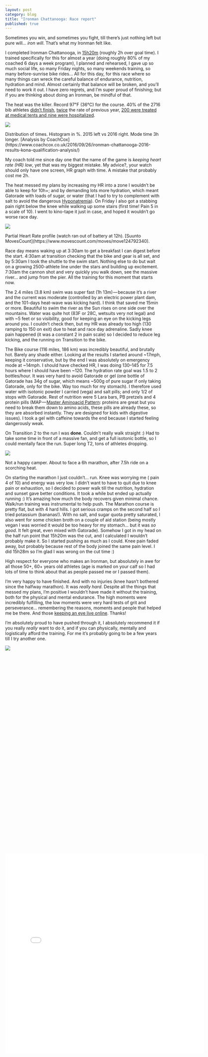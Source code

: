 ```yaml
---
layout: post
category: blog
title: "Ironman Chattanooga: Race report"
published: true
---
```


Sometimes you win, and sometimes you fight, till there’s just nothing left but pure will… _iron will_. That’s what my Ironman felt like.

I completed Ironman Chattanooga, in [15h20m](https://www.ironman.com/triathlon/events/americas/ironman/chattanooga/results/?rd=20160925&race=chattanooga&bidid=211&detail=1#axzz4LU4wOiK5) (roughly 2h over goal time). I trained specifically for this for almost a year (doing roughly 80% of my coached 6 days a week program), I planned and rehearsed, I gave up so much social life, so many Friday nights, so many weekends training, so many before-sunrise bike rides… All for this day, for this race where so many things can wreck the careful balance of endurance, nutrition, hydration and mind. Almost certainly that balance will be broken, and you’ll need to work it out. I have zero regrets, and I’m super proud of finishing; but if you are thinking about doing an Ironman, be mindful of that.

The heat was the killer. Record 97℉ (36℃) for the course. 40% of the 2716 bib athletes [didn’t finish](https://www.ironman.com/triathlon/events/americas/ironman/chattanooga/results.aspx?p=83&ps=80#axzz4LU4wOiK5), [twice](https://www.coachcox.co.uk/2016/09/26/ironman-chattanooga-2016-results-kona-qualification-analysis/) the rate of previous year, [200 were treated at medical tents and nine were hospitalized](https://www.wrcbtv.com/story/33211944/more-than-600-treated-at-ironman-event-majority-for-heat-illnesses).


![](https://cdn-images-1.medium.com/max/800/1*4pP2OWukigCC_fIa1A82-g.png)


<figcaption class="imageCaption">Distribution of times. Histogram in %. 2015 left vs 2016 right. Mode time 3h longer. [Analysis by CoachCox](https://www.coachcox.co.uk/2016/09/26/ironman-chattanooga-2016-results-kona-qualification-analysis/)</figcaption>


My coach told me since day one that the name of the game is _keeping heart rate (HR) low_, yet that was my biggest mistake. My advice?, your watch should only have one screen, HR graph with time. A mistake that probably cost me 2h.

The heat messed my plans by increasing my HR into a zone I wouldn’t be able to keep for 10h+; and by demanding lots more hydration, which meant Gatorade with loads of sugar, or water (that I had to try to complement with salt to avoid the dangerous [Hyponatremia](https://en.wikipedia.org/wiki/Hyponatremia)). On Friday I also got a stabbing pain right below the knee while walking up some stairs (first time! Pain 5 in a scale of 10). I went to kino-tape it just in case, and hoped it wouldn’t go worse race day.


![](https://cdn-images-1.medium.com/max/800/1*_SzQCfoMa_Fd81LoPrevSg.png)


<figcaption class="imageCaption">Partial Heart Rate profile (watch ran out of battery at 12h). [Suunto MovesCount](https://www.movescount.com/moves/move124792340).</figcaption>


Race day means waking up at 3:30am to get a breakfast I can digest before the start. 4:30am at transition checking that the bike and gear is all set, and by 5:30am I took the shuttle to the swim start. Nothing else to do but wait on a growing 2500-athlete line under the stars and building up excitement. 7:30am the cannon shot and very quickly you walk down, see the massive river… and jump from the pier. All the training for this moment that starts now.

The 2.4 miles (3.8 km) swim was super fast (1h 13m) — because it’s a river and the current was moderate (controlled by an electric power plant dam, and the 101-days heat-wave was kicking hard). I think that saved me 15min or more. Beautiful to swim the river as the Sun rises on one side over the mountains. Water was quite hot (83F or 28C, wetsuits very not legal) and with ~5 feet or so visibility, good for keeping an eye on the kicking legs around you. I couldn’t check then, but my HR was already too high (130 ramping to 150 on exit) due to heat and race day adrenaline. Sadly knee pain happened (it was a constant 2 in pain scale) so I decided to reduce leg kicking, and the running on Transition to the bike.

The Bike course (116 miles, 186 km) was incredibly beautiful, and brutally hot. Barely any shade either. Looking at the results I started around ~17mph, keeping it conservative, but by the end I was absolutely on emergency mode at ~14mph. I should have checked HR, I was doing 130–145 for 7.5 hours where I should have been ~120\. The hydration rate goal was 1.5 to 2 bottles/hour. It was very hard to avoid Gatorade or gel (one bottle of Gatorade has 34g of sugar, which means ~500g of pure sugar if only taking Gatorade, only for the bike. Way too much for my stomach). I therefore used water with isotonic powder I carried (vega) and salt pills; and only 1/2 of stops with Gatorade. Rest of nutrition were 5 Lara bars, PB pretzels and 4 protein pills (MAP — [Master Aminoacid Pattern](https://www.amazon.com/Master-Amino-Acid-Pattern-MAP/dp/B0081KWNHY/ref=sr_1_1_a_it?ie=UTF8&qid=1475020360&sr=8-1&keywords=map+amino+acid): proteins are great but you need to break them down to amino acids, these pills are already these, so they are absorbed instantly. They are designed for kids with digestive issues). I took a gel with caffeine towards the end because I started feeling dangerously weak.

On Transition 2 to the run I was **done**. Couldn’t really walk straight :) Had to take some time in front of a massive fan, and get a full isotonic bottle, so I could mentally face the run. Super long T2, tons of athletes dropping.

![](https://cdn-images-1.medium.com/max/800/1*jWelhywwBaGZDo87NqTzKw.jpeg)</noscript>

<figcaption class="imageCaption">Not a happy camper. About to face a 6h marathon, after 7.5h ride on a scorching heat.</figcaption>


On starting the marathon I just couldn’t… run. Knee was worrying me ( pain 4 of 10) and energy was very low. I didn’t want to have to quit due to knee pain or exhaustion, so I decided to power walk till the nutrition, hydration and sunset gave better conditions. It took a while but ended up actually running :) It’s amazing how much the body recovers given minimal chance. Walk/run training was instrumental to help push. The Marathon course is pretty flat, but with 4 hard hills. I got serious cramps on the second half so I tried potassium (bananas!). With no salt, and sugar quota pretty saturated, I also went for some chicken broth on a couple of aid station (being mostly vegan I was worried it would be too heavy for my stomach… but it was _so good_. It felt great, even mixed with Gatorade). Somehow I got in my head on the half run point that 15h20m was the cut, and I calculated I wouldn’t probably make it. So I started pushing as much as I could. Knee pain faded away, but probably because rest of the body joined the same pain level. I did 15h28m so I’m glad I was wrong on the cut time :)

High respect for everyone who makes an Ironman, but absolutely in awe for all those 50+, 60+ years old athletes (age is marked on your calf so I had lots of time to think about that as people passed me or I passed them).

I’m very happy to have finished. And with no injuries (knee hasn’t bothered since the halfway marathon). It was _really hard_. Despite all the things that messed my plans, I’m positive I wouldn’t have made it without the training, both for the physical and mental endurance. The high moments were incredibly fulfilling, the low moments were very hard tests of grit and perseverance… remembering the reasons, moments and people that helped me be there. And those [keeping an eye live online](https://www.facebook.com/photo.php?fbid=506248713753&set=a.502408125323.363.239200025&type=3&theater). Thanks!

I’m absolutely proud to have pushed through it, I absolutely recommend it if you really _really_ want to do it, and if you can physically, mentally and logistically afford the training. For me it’s probably going to be a few years till I try another one.

![](https://i.embed.ly/1/display/resize?url=https%3A%2F%2Fscontent.cdninstagram.com%2Ft51.2885-15%2Fs640x640%2Fe15%2F14448420_1640848726245504_8141326048206782464_n.jpg%3Fig_cache_key%3DMTM0ODg5NTM3NTE4NDY0ODkwMg%253D%253D.2&key=4fce0568f2ce49e8b54624ef71a8a5bd&width=40)

<iframe data-width="640" data-height="640" data-src="/media/cc0f07a0cde1ef65caffc177af9814a6?postId=96e95715db7e" data-media-id="cc0f07a0cde1ef65caffc177af9814a6" data-thumbnail="https://i.embed.ly/1/image?url=https%3A%2F%2Fscontent.cdninstagram.com%2Ft51.2885-15%2Fs640x640%2Fe15%2F14448420_1640848726245504_8141326048206782464_n.jpg%3Fig_cache_key%3DMTM0ODg5NTM3NTE4NDY0ODkwMg%253D%253D.2&amp;key=4fce0568f2ce49e8b54624ef71a8a5bd" class="progressiveMedia-iframe js-progressiveMedia-iframe" allowfullscreen="" width="640" height="640" frameborder="0"></iframe>

<iframe data-width="640" data-height="640" src="/media/cc0f07a0cde1ef65caffc177af9814a6?postId=96e95715db7e" data-media-id="cc0f07a0cde1ef65caffc177af9814a6" data-thumbnail="https://i.embed.ly/1/image?url=https%3A%2F%2Fscontent.cdninstagram.com%2Ft51.2885-15%2Fs640x640%2Fe15%2F14448420_1640848726245504_8141326048206782464_n.jpg%3Fig_cache_key%3DMTM0ODg5NTM3NTE4NDY0ODkwMg%253D%253D.2&amp;key=4fce0568f2ce49e8b54624ef71a8a5bd" allowfullscreen="" width="640" height="640" frameborder="0"></iframe>
